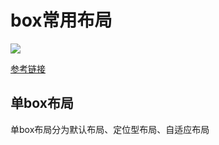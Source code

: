# box常用布局

![](https://raw.github.com/ilife5/boxLayout/master/statics/images/csslayout.png)

[参考链接](http://www.thenoodleincident.com/tutorials/box_lesson/boxes.html)

## 单box布局

单box布局分为默认布局、定位型布局、自适应布局
